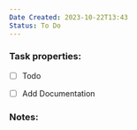 ```yaml
---
Date Created: 2023-10-22T13:43
Status: To Do
---
```

### Task properties:

- [ ] Todo
- [ ] Add Documentation

  

### Notes: